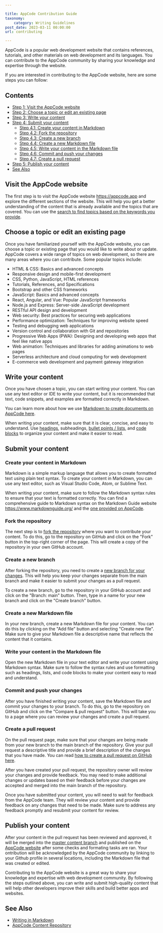 ```yaml
---

title: AppCode Contribution Guide
taxonomy:
    category: Writing Guidelines
post_date: 2023-03-11 00:00:00
url: contributing

---
```


AppCode is a popular web development website that contains references, tutorials, and other materials on web development and its languages. You can contribute to the AppCode community by sharing your knowledge and expertise through the website.

If you are interested in contributing to the AppCode website, here are some steps you can follow:

## Contents

-   [Step 1: Visit the AppCode website](#step-1-visit-the-appcode-website)
-   [Step 2: Choose a topic or edit an existing page](#step-2-choose-a-topic-or-edit-an-existing-page)
-   [Step 3: Write your content](#step-3-write-your-content)
-   [Step 4: Submit your content](#step-4-submit-your-content)
    -   [Step 4.1: Create your content in Markdown](#step-41-create-your-content-in-markdown)
    -   [Step 4.2: Fork the repository](#step-42-fork-the-repository)
    -   [Step 4.3: Create a new branch](#step-43-create-a-new-branch)
    -   [Step 4.4: Create a new Markdown file](#step-44-create-a-new-markdown-file)
    -   [Step 4.5: Write your content in the Markdown file](#step-45-write-your-content-in-the-markdown-file)
    -   [Step 4.6: Commit and push your changes](#step-46-commit-and-push-your-changes)
    -   [Step 4.7: Create a pull request](#step-47-create-a-pull-request)
-   [Step 5: Publish your content](#step-5-publish-your-content)
-   [See Also](#see-also)

## Visit the AppCode website

The first step is to visit the AppCode website <https://appcode.app> and explore the different sections of the website. This will help you get a better understanding of the content that is already available and the topics that are covered. You can use the [search to find topics based on the keywords you provide](https://appcode.app/?s=).

## Choose a topic or edit an existing page

Once you have familiarized yourself with the AppCode website, you can choose a topic or existing page that you would like to write about or update. AppCode covers a wide range of topics on web development, so there are many areas where you can contribute. Some popular topics include:

-   HTML & CSS: Basics and advanced concepts
-   Responsive design and mobile-first development
-   CSS, Python, JavaScript, HTML references
-   Tutorials, References, and Specifications
-   Bootstrap and other CSS frameworks
-   JavaScript: Basics and advanced concepts
-   React, Angular, and Vue: Popular JavaScript frameworks
-   Node.js and Express: Server-side JavaScript development
-   RESTful API design and development
-   Web security: Best practices for securing web applications
-   Performance optimization: Techniques for improving website speed
-   Testing and debugging web applications
-   Version control and collaboration with Git and repositories
-   Progressive Web Apps (PWA): Designing and developing web apps that feel like native apps
-   Web animation: Techniques and libraries for adding animations to web pages
-   Serverless architecture and cloud computing for web development
-   E-commerce web development and payment gateway integration

## Write your content

Once you have chosen a topic, you can start writing your content. You can use any text editor or IDE to write your content, but it is recommended that text, code snippets, and examples are formatted correctly in Markdown.

You can learn more about how we use [Markdown to create documents on AppCode here](https://appcode.app/writing-in-markdown/).

When writing your content, make sure that it is clear, concise, and easy to understand. Use [headings](https://appcode.app/writing-in-markdown/#headings), subheadings, [bullet points / lists](https://appcode.app/writing-in-markdown/#lists), and [code blocks](https://appcode.app/writing-in-markdown/#fenced-code-blocks) to organize your content and make it easier to read.

## Submit your content

### Create your content in Markdown

Markdown is a simple markup language that allows you to create formatted text using plain text syntax. To create your content in Markdown, you can use any text editor, such as Visual Studio Code, Atom, or Sublime Text.

When writing your content, make sure to follow the Markdown syntax rules to ensure that your text is formatted correctly. You can find a comprehensive guide to Markdown syntax on the Markdown Guide website <https://www.markdownguide.org/> and the [one provided on AppCode](https://appcode.app/writing-in-markdown/).

### Fork the repository

The next step is to [fork the repository](https://docs.github.com/en/get-started/quickstart/fork-a-repo) where you want to contribute your content. To do this, go to the repository on GitHub and click on the "Fork" button in the top-right corner of the page. This will create a copy of the repository in your own GitHub account.

### Create a new branch

After forking the repository, you need to create a [new branch for your changes](https://docs.github.com/en/pull-requests/collaborating-with-pull-requests/proposing-changes-to-your-work-with-pull-requests/creating-and-deleting-branches-within-your-repository). This will help you keep your changes separate from the main branch and make it easier to submit your changes as a pull request.

To create a new branch, go to the repository in your GitHub account and click on the "Branch: main" button. Then, type in a name for your new branch and click on the "Create branch" button.

### Create a new Markdown file

In your new branch, create a new Markdown file for your content. You can do this by clicking on the "Add file" button and selecting "Create new file". Make sure to give your Markdown file a descriptive name that reflects the content that it contains.

### Write your content in the Markdown file

Open the new Markdown file in your text editor and write your content using Markdown syntax. Make sure to follow the syntax rules and use formatting such as headings, lists, and code blocks to make your content easy to read and understand.

### Commit and push your changes

After you have finished writing your content, save the Markdown file and commit your changes to your branch. To do this, go to the repository on GitHub and click on the "Compare & pull request" button. This will take you to a page where you can review your changes and create a pull request.

### Create a pull request

On the pull request page, make sure that your changes are being made from your new branch to the main branch of the repository. Give your pull request a descriptive title and provide a brief description of the changes that you have made. You can read [how to create a pull request on GitHub here](https://docs.github.com/en/pull-requests/collaborating-with-pull-requests/proposing-changes-to-your-work-with-pull-requests/creating-a-pull-request).

After you have created your pull request, the repository owner will review your changes and provide feedback. You may need to make additional changes or updates based on their feedback before your changes are accepted and merged into the main branch of the repository.

Once you have submitted your content, you will need to wait for feedback from the AppCode team. They will review your content and provide feedback on any changes that need to be made. Make sure to address any feedback promptly and resubmit your content for review.

## Publish your content

After your content in the pull request has been reviewed and approved, it will be merged into the [master content branch](https://github.com/Expoverse/content) and published on the [AppCode website](https://appcode.app/) after some checks and formating tasks are ran. Your ontribution will be acknowledged by the AppCode community by linking to your Github profile in several locations, including the Markdown file that was created or edited.

Contributing to the AppCode website is a great way to share your knowledge and expertise with web development community. By following the steps outlined above, you can write and submit high-quality content that will help other developers improve their skills and build better apps and websites.

## See Also

-   [Writing in Markdown](https://appcode.app/writing-in-markdown/)
-   [AppCode Content Repository](https://github.com/Expoverse/content)
